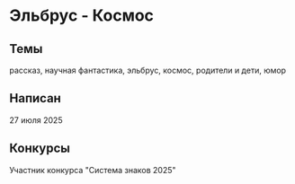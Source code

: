 # Эльбрус - Космос

## Темы
рассказ, научная фантастика, эльбрус, космос, родители и дети, юмор

## Написан
27 июля 2025

## Конкурсы
Участник конкурса "Система знаков 2025"